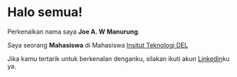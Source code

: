 # Halo semua! 

Perkenalkan nama saya **Joe A. W Manurung**.<br>

Saya seorang **Mahasiswa** di Mahasiswa [Insitut Teknologi DEL](https://www.del.ac.id)

Jika kamu tertarik untuk berkenalan denganku, silakan ikuti akun [Linkedin](https://www.linkedin.com/in/joemanurung/)ku ya.

<!--
**Joe012234/Joe012234** is a ✨ _special_ ✨ repository because its `README.md` (this file) appears on your GitHub profile.

Here are some ideas to get you started:

- 🔭 I’m currently working on ...
- 🌱 I’m currently learning ...
- 👯 I’m looking to collaborate on ...
- 🤔 I’m looking for help with ...
- 💬 Ask me about ...
- 📫 How to reach me: ...
- 😄 Pronouns: ...
- ⚡ Fun fact: ...
-->
